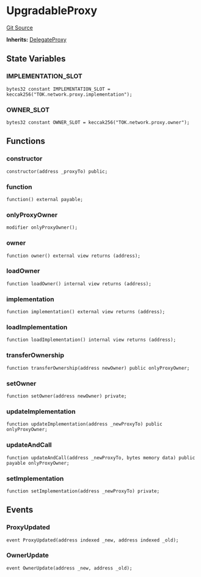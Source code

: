 # UpgradableProxy
[Git Source](https://github.com/TOKnetwork/contracts/blob/155f729fd8db0676297384375468d4d45b8aa44e/contracts/common/misc/UpgradableProxy.sol)

**Inherits:**
[DelegateProxy](/contracts/common/misc/DelegateProxy.sol/contract.DelegateProxy.md)


## State Variables
### IMPLEMENTATION_SLOT

```solidity
bytes32 constant IMPLEMENTATION_SLOT = keccak256("TOK.network.proxy.implementation");
```


### OWNER_SLOT

```solidity
bytes32 constant OWNER_SLOT = keccak256("TOK.network.proxy.owner");
```


## Functions
### constructor


```solidity
constructor(address _proxyTo) public;
```

### function


```solidity
function() external payable;
```

### onlyProxyOwner


```solidity
modifier onlyProxyOwner();
```

### owner


```solidity
function owner() external view returns (address);
```

### loadOwner


```solidity
function loadOwner() internal view returns (address);
```

### implementation


```solidity
function implementation() external view returns (address);
```

### loadImplementation


```solidity
function loadImplementation() internal view returns (address);
```

### transferOwnership


```solidity
function transferOwnership(address newOwner) public onlyProxyOwner;
```

### setOwner


```solidity
function setOwner(address newOwner) private;
```

### updateImplementation


```solidity
function updateImplementation(address _newProxyTo) public onlyProxyOwner;
```

### updateAndCall


```solidity
function updateAndCall(address _newProxyTo, bytes memory data) public payable onlyProxyOwner;
```

### setImplementation


```solidity
function setImplementation(address _newProxyTo) private;
```

## Events
### ProxyUpdated

```solidity
event ProxyUpdated(address indexed _new, address indexed _old);
```

### OwnerUpdate

```solidity
event OwnerUpdate(address _new, address _old);
```

